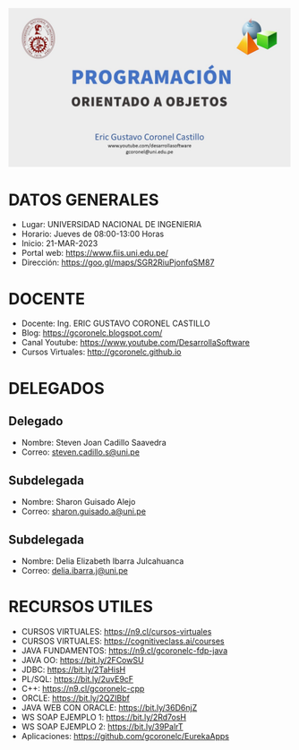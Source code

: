![PROGRAMACION ORIENTADO DE OBJETOS](https://github.com/gcoronelc/UNI-FIIS-2024-1-SI302-W/blob/main/img/JavaOO.jpg)

# DATOS GENERALES

- Lugar: UNIVERSIDAD NACIONAL DE INGENIERIA
- Horario: Jueves de 08:00-13:00 Horas
- Inicio: 21-MAR-2023
- Portal web: https://www.fiis.uni.edu.pe/
- Dirección: https://goo.gl/maps/SGR2RiuPjonfqSM87

# DOCENTE

- Docente: Ing. ERIC GUSTAVO CORONEL CASTILLO
- Blog: https://gcoronelc.blogspot.com/
- Canal Youtube: https://www.youtube.com/DesarrollaSoftware
- Cursos Virtuales: http://gcoronelc.github.io

# DELEGADOS

## Delegado

- Nombre: Steven Joan Cadillo Saavedra
- Correo: steven.cadillo.s@uni.pe

## Subdelegada

- Nombre: Sharon Guisado Alejo
- Correo: sharon.guisado.a@uni.pe

## Subdelegada

- Nombre: Delia Elizabeth Ibarra Julcahuanca
- Correo: delia.ibarra.j@uni.pe

# RECURSOS UTILES

- CURSOS VIRTUALES: https://n9.cl/cursos-virtuales
- CURSOS VIRTUALES: https://cognitiveclass.ai/courses
- JAVA FUNDAMENTOS: https://n9.cl/gcoronelc-fdp-java
- JAVA OO: https://bit.ly/2FCowSU
- JDBC: https://bit.ly/2TaHisH
- PL/SQL: https://bit.ly/2uvE9cF
- C++: https://n9.cl/gcoronelc-cpp
- ORCLE: https://bit.ly/2QZIBbf
- JAVA WEB CON ORACLE: https://bit.ly/36D6njZ
- WS SOAP EJEMPLO 1: https://bit.ly/2Rd7osH
- WS SOAP EJEMPLO 2: https://bit.ly/39PalrT
- Aplicaciones: https://github.com/gcoronelc/EurekaApps



